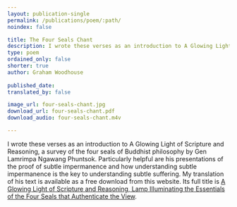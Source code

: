 ```yaml
---
layout: publication-single
permalink: /publications/poem/:path/
noindex: false

title: The Four Seals Chant
description: I wrote these verses as an introduction to A Glowing Light of Scripture and Reasoning, a survey of the four seals of Buddhist philosophy by Gen Lamrimpa Ngawang Phuntsok.
type: poem
ordained_only: false
shorter: true
author: Graham Woodhouse
 
published_date: 
translated_by: false

image_url: four-seals-chant.jpg
download_url: four-seals-chant.pdf
download_audio: four-seals-chant.m4v

---
```


I wrote these verses as an introduction to A Glowing Light of Scripture and Reasoning, a survey of the four seals of Buddhist philosophy by Gen Lamrimpa Ngawang Phuntsok. Particularly helpful are his presentations of the proof of subtle impermanence and how understanding subtle impermanence is the key to understanding subtle suffering. My translation of his text is available as a free download from this website. Its full title is [A Glowing Light of Scripture and Reasoning, Lamp Illuminating the Essentials of the Four Seals that Authenticate the View](/publications/book/a-glowing-scripture-and-reasoning/).